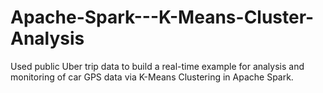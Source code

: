 # Apache-Spark---K-Means-Cluster-Analysis
Used public Uber trip data to build a real-time example for analysis and monitoring of car GPS data via K-Means Clustering in Apache Spark.
